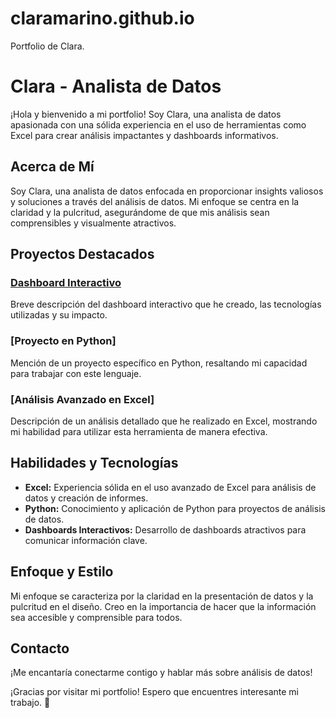 # claramarino.github.io
Portfolio de Clara.
# Clara - Analista de Datos

¡Hola y bienvenido a mi portfolio! Soy Clara, una analista de datos apasionada con una sólida experiencia en el uso de herramientas como Excel para crear análisis impactantes y dashboards informativos.

## Acerca de Mí

Soy Clara, una analista de datos enfocada en proporcionar insights valiosos y soluciones a través del análisis de datos. Mi enfoque se centra en la claridad y la pulcritud, asegurándome de que mis análisis sean comprensibles y visualmente atractivos.

## Proyectos Destacados

### [Dashboard Interactivo](https://github.com/claramaripe/claramarino.github.io/blob/c3e8c151b3f8a6c03f3c2d9ef543ae10c2350603/Dashboard.pdf)

Breve descripción del dashboard interactivo que he creado, las tecnologías utilizadas y su impacto.

### [Proyecto en Python]

Mención de un proyecto específico en Python, resaltando mi capacidad para trabajar con este lenguaje.

### [Análisis Avanzado en Excel]

Descripción de un análisis detallado que he realizado en Excel, mostrando mi habilidad para utilizar esta herramienta de manera efectiva.

## Habilidades y Tecnologías

- **Excel:** Experiencia sólida en el uso avanzado de Excel para análisis de datos y creación de informes.
- **Python:** Conocimiento y aplicación de Python para proyectos de análisis de datos.
- **Dashboards Interactivos:** Desarrollo de dashboards atractivos para comunicar información clave.

## Enfoque y Estilo

Mi enfoque se caracteriza por la claridad en la presentación de datos y la pulcritud en el diseño. Creo en la importancia de hacer que la información sea accesible y comprensible para todos.

## Contacto

¡Me encantaría conectarme contigo y hablar más sobre análisis de datos!

¡Gracias por visitar mi portfolio! Espero que encuentres interesante mi trabajo. 🚀
